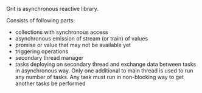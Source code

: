 Grit is asynchronous reactive library.

Consists of following parts:
* collections with synchronous access
* asynchronous emission of stream (or train) of values
* promise or value that may not be available yet 
* triggering operations
* secondary thread manager
* tasks deploying on secondary thread  and exchange data between tasks in asynchronous way.
Only one additional to main thread is used to run any number of tasks.
Any task must run in non-blocking way to get another tasks be performed




